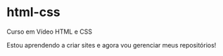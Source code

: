 # html-css
 Curso em Vídeo HTML e CSS

Estou aprendendo a criar sites e agora vou gerenciar meus repositórios!